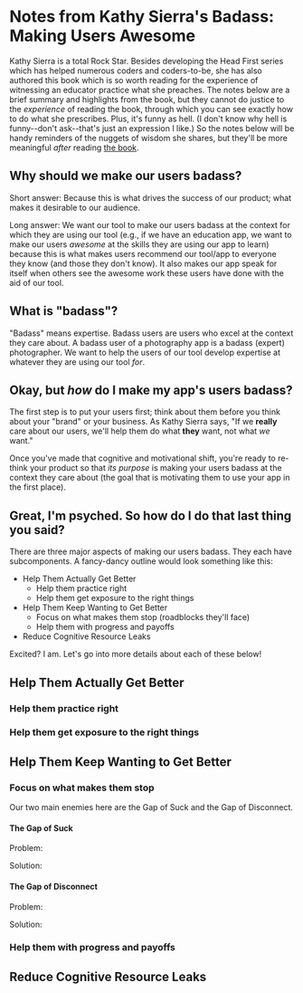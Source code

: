 # Notes from Kathy Sierra's **Badass: Making Users Awesome**

Kathy Sierra is a total Rock Star. Besides developing the Head First series which has helped numerous coders and coders-to-be, she has also authored this book which is so worth reading for the experience of witnessing an educator practice what she preaches. The notes below are a brief summary and highlights from the book, but they cannot do justice to the *experience* of reading the book, through which you can see exactly how to do what she prescribes. Plus, it's funny as hell. (I don't know why hell is funny--don't ask--that's just an expression I like.) So the notes below will be handy reminders of the nuggets of wisdom she shares, but they'll be more meaningful *after* reading [the book](https://www.amazon.com/Badass-Making-Awesome-Kathy-Sierra/dp/1491919019).

## Why should we make our users badass?

Short answer: Because this is what drives the success of our product; what makes it desirable to our audience.

Long answer: We want our tool to make our users badass at the context for which they are using our tool (e.g., if we have an education app, we want to make our users *awesome* at the skills they are using our app to learn) because this is what makes users recommend our tool/app to everyone they know (and those they don't know). It also makes our app speak for itself when others see the awesome work these users have done with the aid of our tool.

## What is "badass"?

"Badass" means expertise. Badass users are users who excel at the context they care about. A badass user of a photography app is a badass (expert) photographer. We want to help the users of our tool develop expertise at whatever they are using our tool *for*.

## Okay, but *how* do I make my app's users badass?

The first step is to put your users first; think about them before you think about your "brand" or your business. As Kathy Sierra says, "If we **really** care about our users, we'll help them do what **they** want, not what *we* want."

Once you've made that cognitive and motivational shift, you're ready to re-think your product so that *its purpose* is making your users badass at the context they care about (the goal that is motivating them to use your app in the first place).

## Great, I'm psyched. So how do I do that last thing you said?

There are three major aspects of making our users badass. They each have subcomponents. A fancy-dancy outline would look something like this:

- Help Them Actually Get Better
    - Help them practice right
    - Help them get exposure to the right things
- Help Them Keep Wanting to Get Better
    - Focus on what makes them stop (roadblocks they'll face)
    - Help them with progress and payoffs
- Reduce Cognitive Resource Leaks

Excited? I am. Let's go into more details about each of these below!

## Help Them Actually Get Better

### Help them practice right

### Help them get exposure to the right things

## Help Them Keep Wanting to Get Better

### Focus on what makes them stop

Our two main enemies here are the Gap of Suck and the Gap of Disconnect.

#### The Gap of Suck

Problem:

Solution:

#### The Gap of Disconnect

Problem:

Solution:

### Help them with progress and payoffs

## Reduce Cognitive Resource Leaks
